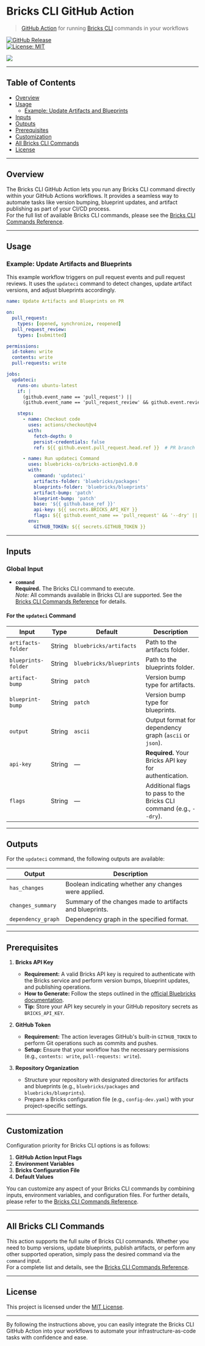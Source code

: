 # Bricks CLI GitHub Action

> [GitHub Action](https://github.com/features/actions) for running [Bricks CLI](https://docs.bluebricks.co/bluebricks-documentation/bricks-cli/commands-reference) commands in your workflows

[![GitHub Release](https://img.shields.io/github/release/bluebricks-co/bricks-action.svg?logo=github)](https://github.com/bluebricks-co/bricks-action/releases/latest)  
[![License: MIT](https://img.shields.io/github/license/bluebricks-co/bricks-action.svg)](LICENSE)

![](docs/images/bricks-action.png)

---

## Table of Contents

- [Overview](#overview)
- [Usage](#usage)
  - [Example: Update Artifacts and Blueprints](#example-update-artifacts-and-blueprints)
- [Inputs](#inputs)
- [Outputs](#outputs)
- [Prerequisites](#prerequisites)
- [Customization](#customization)
- [All Bricks CLI Commands](#all-bricks-cli-commands)
- [License](#license)

---

## Overview

The Bricks CLI GitHub Action lets you run any Bricks CLI command directly within your GitHub Actions workflows. It provides a seamless way to automate tasks like version bumping, blueprint updates, and artifact publishing as part of your CI/CD process.  
For the full list of available Bricks CLI commands, please see the [Bricks CLI Commands Reference](https://docs.bluebricks.co/bluebricks-documentation/bricks-cli/commands-reference).

---

## Usage

### Example: Update Artifacts and Blueprints

This example workflow triggers on pull request events and pull request reviews. It uses the `updateci` command to detect changes, update artifact versions, and adjust blueprints accordingly.

```yaml
name: Update Artifacts and Blueprints on PR

on:
  pull_request:
    types: [opened, synchronize, reopened]
  pull_request_review:
    types: [submitted]

permissions:
  id-token: write
  contents: write
  pull-requests: write

jobs:
  updateci:
    runs-on: ubuntu-latest
    if: |
      (github.event_name == 'pull_request') ||
      (github.event_name == 'pull_request_review' && github.event.review.state == 'approved')

    steps:
      - name: Checkout code
        uses: actions/checkout@v4
        with:
          fetch-depth: 0
          persist-credentials: false
          ref: ${{ github.event.pull_request.head.ref }}  # PR branch

      - name: Run updateci Command
        uses: bluebricks-co/bricks-action@v1.0.0
        with:
          command: 'updateci'
          artifacts-folder: 'bluebricks/packages'
          blueprints-folder: 'bluebricks/blueprints'
          artifact-bump: 'patch'
          blueprint-bump: 'patch'
          base: '${{ github.base_ref }}'
          api-key: ${{ secrets.BRICKS_API_KEY }}
          flags: ${{ github.event_name == 'pull_request' && '--dry' || '' }}
        env:
          GITHUB_TOKEN: ${{ secrets.GITHUB_TOKEN }}
```

---

## Inputs

### Global Input

- **`command`**  
  **Required.** The Bricks CLI command to execute.  
  _Note:_ All commands available in Bricks CLI are supported. See the [Bricks CLI Commands Reference](https://docs.bluebricks.co/bluebricks-documentation/bricks-cli/commands-reference) for details.

#### For the `updateci` Command

| Input               | Type    | Default                    | Description                                                   |
|---------------------|---------|----------------------------|---------------------------------------------------------------|
| `artifacts-folder`  | String  | `bluebricks/artifacts`     | Path to the artifacts folder.                                 |
| `blueprints-folder` | String  | `bluebricks/blueprints`    | Path to the blueprints folder.                                |
| `artifact-bump`     | String  | `patch`                    | Version bump type for artifacts.                              |
| `blueprint-bump`    | String  | `patch`                    | Version bump type for blueprints.                             |
| `output`            | String  | `ascii`                    | Output format for dependency graph (`ascii` or `json`).       |
| `api-key`           | String  | —                          | **Required.** Your Bricks API key for authentication.         |
| `flags`             | String  | —                          | Additional flags to pass to the Bricks CLI command (e.g., `--dry`). |

---

## Outputs

For the `updateci` command, the following outputs are available:

| Output              | Description                                                       |
|---------------------|-------------------------------------------------------------------|
| `has_changes`       | Boolean indicating whether any changes were applied.              |
| `changes_summary`   | Summary of the changes made to artifacts and blueprints.          |
| `dependency_graph`  | Dependency graph in the specified format.                         |

---

## Prerequisites

1. **Bricks API Key**  
   - **Requirement:** A valid Bricks API key is required to authenticate with the Bricks service and perform version bumps, blueprint updates, and publishing operations.  
   - **How to Generate:** Follow the steps outlined in the [official Bluebricks documentation](https://docs.bluebricks.co/bluebricks-documentation/api/long-lived-api-tokens).  
   - **Tip:** Store your API key securely in your GitHub repository secrets as `BRICKS_API_KEY`.

2. **GitHub Token**  
   - **Requirement:** The action leverages GitHub's built-in `GITHUB_TOKEN` to perform Git operations such as commits and pushes.  
   - **Setup:** Ensure that your workflow has the necessary permissions (e.g., `contents: write`, `pull-requests: write`).

3. **Repository Organization**  
   - Structure your repository with designated directories for artifacts and blueprints (e.g., `bluebricks/packages` and `bluebricks/blueprints`).  
   - Prepare a Bricks configuration file (e.g., `config-dev.yaml`) with your project-specific settings.

---

## Customization

Configuration priority for Bricks CLI options is as follows:

1. **GitHub Action Input Flags**  
2. **Environment Variables**  
3. **Bricks Configuration File**  
4. **Default Values**

You can customize any aspect of your Bricks CLI commands by combining inputs, environment variables, and configuration files. For further details, please refer to the [Bricks CLI Commands Reference](https://docs.bluebricks.co/bluebricks-documentation/bricks-cli/commands-reference).

---

## All Bricks CLI Commands

This action supports the full suite of Bricks CLI commands. Whether you need to bump versions, update blueprints, publish artifacts, or perform any other supported operation, simply pass the desired command via the `command` input.  
For a complete list and details, see the [Bricks CLI Commands Reference](https://docs.bluebricks.co/bluebricks-documentation/bricks-cli/commands-reference).

---

## License

This project is licensed under the [MIT License](LICENSE).

---

By following the instructions above, you can easily integrate the Bricks CLI GitHub Action into your workflows to automate your infrastructure-as-code tasks with confidence and ease.
